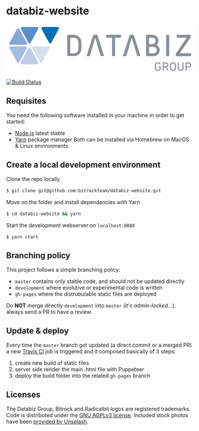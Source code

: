 # databiz-website

![./src/assets/logos/DatabizLogo.svg](./src/assets/logos/DatabizLogo.svg)

[![Build Status](https://travis-ci.org/bitrockteam/databiz-website.svg?branch=master)](https://travis-ci.org/bitrockteam/databiz-website)

## Requisites
You need the following software installed in your machine in order to get started:
* [Node.js](https://nodejs.org/en/) latest stable
* [Yarn](https://yarnpkg.com/en/) package manager
Both can be installed via Homebrew on MacOS & Linux environments.

## Create a local development environment
Clone the repo locally
```bash
$ git clone git@github.com:bitrockteam/databiz-website.git
```

Move on the folder and install dependencies with Yarn
```bash
$ cd databiz-website && yarn
```

Start the development webserver on `localhost:8080`
```bash
$ yarn start
```

<!-- ## Development -->

## Branching policy
This project follows a simple branching policy:

* `master` contains only stable code, and should not be updated directly
* `development` where evolutive or experimental code is written
* `gh-pages` where the distrubutable static files are deployed

Do **NOT** merge directly `development` into `master` (*it's admin-locked...*), always send a PR to have a review.

## Update & deploy
Every time the `master` branch got updated (a direct commit or a merged PR) a new [Travis CI](https://travis-ci.org/bitrockteam/tech-radar) job is triggered and it composed basically of 3 steps:

1. create new build of static files
2. server side render the main .html file with Puppeteer
3. deploy the build folder into the related `gh-pages` branch


## Licenses
The Databiz Group, Bitrock and Radicalbit logos are registered trademarks.
Code is distributed under the [GNU AGPLv3 license](LICENSE).
Included stock photos have been [provided by Unsplash](https://unsplash.com/license).